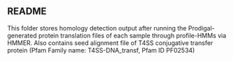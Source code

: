 ## README

This folder stores homology detection output after running the Prodigal-generated protein translation files of each sample through profile-HMMs via HMMER.
Also contains seed alignment file of T4SS conjugative transfer protein (Pfam Family name: T4SS-DNA_transf, Pfam ID PF02534)
